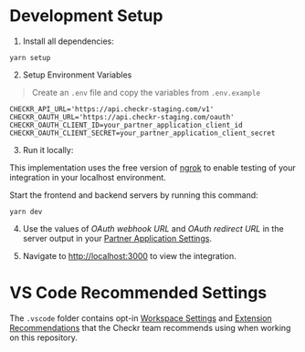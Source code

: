 # Development Setup

1. Install all dependencies:

```shell
yarn setup
```

2. Setup Environment Variables

> Create an `.env` file and copy the variables from `.env.example`

```
CHECKR_API_URL='https://api.checkr-staging.com/v1'
CHECKR_OAUTH_URL='https://api.checkr-staging.com/oauth'
CHECKR_OAUTH_CLIENT_ID=your_partner_application_client_id
CHECKR_OAUTH_CLIENT_SECRET=your_partner_application_client_secret
```

3. Run it locally:

This implementation uses the free version of [ngrok](https://ngrok.com/) to
enable testing of your integration in your localhost environment.

Start the frontend and backend servers by running this command:

```shell
yarn dev
```

4. Use the values of _OAuth webhook URL_ and _OAuth redirect URL_ in the server output in your [Partner Application Settings](https://dashboard.checkrhq-staging.net/account/applications). 

5. Navigate to [http://localhost:3000](http://localhost:3000) to view the integration.

# VS Code Recommended Settings

The `.vscode` folder contains opt-in
[Workspace Settings](https://code.visualstudio.com/docs/getstarted/settings) and
[Extension Recommendations](https://code.visualstudio.com/docs/editor/extension-gallery#_workspace-recommended-extensions)
that the Checkr team recommends using when working on this repository.
